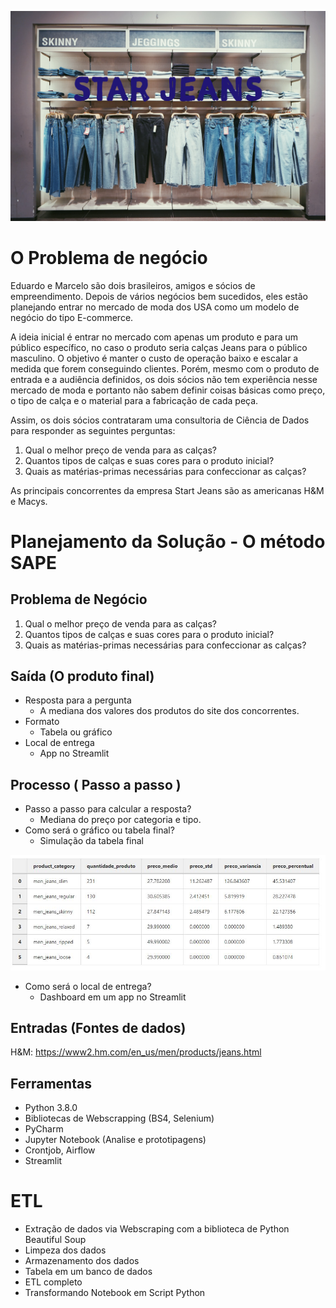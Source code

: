 ![alt text](https://github.com/IzabellaSouza/StarJeans/blob/ee9f05b87d0547dcccaec83166cb82ac12732bdb/img/STARJEANS.png)

# O Problema de negócio

Eduardo e Marcelo são dois brasileiros, amigos e sócios de empreendimento. Depois de vários negócios bem sucedidos, eles estão planejando entrar no mercado de moda dos USA como um modelo de negócio do tipo E-commerce.

A ideia inicial é entrar no mercado com apenas um produto e para um público específico, no caso o produto seria calças Jeans para o público masculino. O objetivo é manter o custo de operação baixo e escalar a medida que forem conseguindo clientes. Porém, mesmo com o produto de entrada e a audiência definidos, os dois sócios não tem experiência nesse mercado de moda e portanto não sabem definir coisas básicas como preço, o tipo de calça e o material para a fabricação de cada peça.

Assim, os dois sócios contrataram uma consultoria de Ciência de Dados para responder as seguintes perguntas:

1.	Qual o melhor preço de venda para as calças?
2.	Quantos tipos de calças e suas cores para o produto inicial?
3.	Quais as matérias-primas necessárias para confeccionar as calças?

As principais concorrentes da empresa Start Jeans são as americanas H&M e Macys.

# Planejamento da Solução - O método SAPE

## Problema de Negócio

1.	Qual o melhor preço de venda para as calças? 
2.	Quantos tipos de calças e suas cores para o produto inicial? 
3.	Quais as matérias-primas necessárias para confeccionar as calças? 

## Saída (O produto final) 

- Resposta para a pergunta
   - A mediana dos valores dos produtos do site dos concorrentes. 
- Formato
   - Tabela ou gráfico 
- Local de entrega 
   - App no Streamlit 

## Processo ( Passo a passo ) 

- Passo a passo para calcular a resposta?
  - Mediana do preço por categoria e tipo.
- Como será o gráfico ou tabela final?
  - Simulação da tabela final

![alt text](https://github.com/IzabellaSouza/StarJeans/blob/928fd66795ebc5407cbd1ce814c24e69895b8d18/img/Tabela%2001.JPG)

- Como será o local de entrega?
  - Dashboard em um app no Streamlit 


## Entradas (Fontes de dados)

H&M: https://www2.hm.com/en_us/men/products/jeans.html

## Ferramentas

- Python 3.8.0
- Bibliotecas de Webscrapping (BS4, Selenium)
- PyCharm
- Jupyter Notebook (Analise e prototipagens)
- Crontjob, Airflow
- Streamlit

# ETL

- Extração de dados via Webscraping com a biblioteca de Python Beautiful Soup
- Limpeza dos dados
- Armazenamento dos dados
- Tabela em um banco de dados
- ETL completo
- Transformando Notebook em Script Python
 
